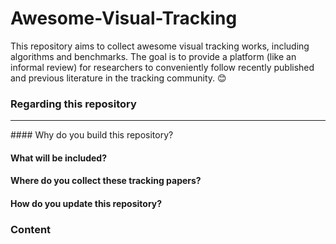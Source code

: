 # Awesome-Visual-Tracking
This repository aims to collect awesome visual tracking works, including algorithms and benchmarks. The goal is to provide a platform (like an informal review) for researchers to conveniently follow recently published and previous literature in the tracking community. 😊

### Regarding this repository
<hr/>
#### Why do you build this repository?

#### What will be included?

#### Where do you collect these tracking papers?

#### How do you update this repository?

### Content
